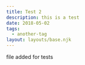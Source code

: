 ```yaml
---
title: Test 2
description: this is a test
date: 2018-05-02
tags:
  - another-tag
layout: layouts/base.njk
---
```


file added for tests